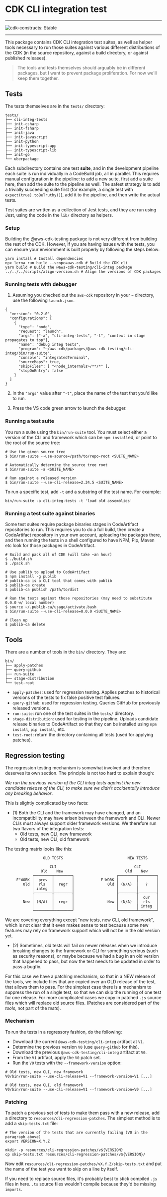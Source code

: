 # CDK CLI integration test
<!--BEGIN STABILITY BANNER-->

---

![cdk-constructs: Stable](https://img.shields.io/badge/cdk--constructs-stable-success.svg?style=for-the-badge)

---

<!--END STABILITY BANNER-->

This package contains CDK CLI integration test suites, as well as helper tools necessary to run those suites against various different distributions of the CDK (in the source repository, against a build directory, or against published releases).

> The tools and tests themselves should arguably be in different packages, but I want to prevent package proliferation. For now we'll keep them together.

## Tests

The tests themselves are in the `tests/` directory:

```text
tests/
├── cli-integ-tests
├── init-csharp
├── init-fsharp
├── init-java
├── init-javascript
├── init-python
├── init-typescript-app
├── init-typescript-lib
├── init-go
└── uberpackage
```

Each subdirectory contains one test **suite**, and in the development pipeline each suite is run individually in a CodeBuild job, all in parallel. This requires manual configuration in the pipeline: to add a new suite, first add a suite here, then add the suite to the pipeline as well. The safest strategy is to add a trivially succeeding suite first (for example, a single test with `expect(true).toBeTruthy()`), add it to the pipeline, and then write the actual tests.

Test suites are written as a collection of Jest tests, and they are run using Jest, using the code in the `lib/` directory as helpers.

### Setup

Building the @aws-cdk-testing package is not very different from building the rest of the CDK. However, If you are having issues with the tests, you can ensure your enviornment is built properly by following the steps below:

```shell
yarn install # Install dependencies
npx lerna run build --scope=aws-cdk # Build the CDK cli
yarn build # Build the @aws-cdk-testing/cli-integ package
../../../scripts/align-version.sh # Align the versions of CDK packages
```

### Running tests with debugger

1. Assuming you checked out the `aws-cdk` repository in your `~` directory, use the following `launch.json`.

```
{
  "version": "0.2.0",
  "configurations": [
    {
      "type": "node",
      "request": "launch",
      "args": ["-a", "cli-integ-tests", "-t", "context in stage propagates to top"],
      "name": "debug integ tests",
      "program": "~/aws-cdk/packages/@aws-cdk-testing/cli-integ/bin/run-suite",
      "console": "integratedTerminal",
      "sourceMaps": true,
      "skipFiles": [ "<node_internals>/**/*" ],
      "stopOnEntry": false
    }
  ]
}
```

2. In the `"args"` value after `"-t"`, place the name of the test that you'd like to run.

3. Press the VS code green arrow to launch the debugger.

### Running a test suite

You run a suite using the `bin/run-suite` tool. You must select either a version of the CLI and framework which can be `npm install`ed, or point to the root of the source tree:

```shell
# Use the given source tree
$ bin/run-suite --use-source=/path/to/repo-root <SUITE_NAME>

# Automatically determine the source tree root
$ bin/run-suite -a <SUITE_NAME>

# Run against a released version
$ bin/run-suite --use-cli-release=2.34.5 <SUITE_NAME>
```

To run a specific test, add `-t` and a substring of the test name. For example:

```shell
bin/run-suite -a cli-integ-tests -t 'load old assemblies'
```

### Running a test suite against binaries

Some test suites require package binaries stages in CodeArtifact repositories to run. This requires you to do a full build, then create a CodeArtifact repository in your own account, uploading the packages there, and then running the tests in a shell configured to have NPM, Pip, Maven etc look for those packages in CodeArtifact.

```shell
# Build and pack all of CDK (will take ~an hour)
$ ./build.sh
$ ./pack.sh

# Use publib to upload to CodeArtifact
$ npm install -g publib
# publib-ca is a CLI tool that comes with publib
$ publib-ca create
$ publib-ca publish /path/to/dist

# Run the tests against those repositories (may need to substitute 0.0.0 w/ local number)
$ source ~/.publib-ca/usage/activate.bash
$ bin/run-suite --use-cli-release=0.0.0 <SUITE_NAME>

# Clean up
$ publib-ca delete
```

## Tools

There are a number of tools in the `bin/` directory. They are:

```text
bin/
├── apply-patches
├── query-github
├── run-suite
├── stage-distribution
└── test-root
```

* `apply-patches`: used for regression testing. Applies patches to historical versions of the tests to fix false positive test failures.
* `query-github`: used for regression testing. Queries GitHub for previously released versions.
* `run-suite`: run one of the test suites in the `tests/` directory.
* `stage-distribution`: used for testing in the pipeline. Uploads candidate release binaries to CodeArtifact so that they can be installed using `npm install`, `pip install`, etc.
* `test-root`: return the directory containing all tests (used for applying patches).

## Regression testing

The regression testing mechanism is somewhat involved and therefore deserves its own section. The principle is not too hard to explain though:

*We run the previous version of the CLI integ tests against the new candidate release of the CLI, to make sure we didn't accidentally introduce any breaking behavior*.

This is slightly complicated by two facts:

* (1) Both the CLI and the framework may have changed, and an incompatibility may have arisen between the framework and CLI. Newer CLIs must always support older framework versions. We therefore run two flavors of the integration tests:
  * Old tests, new CLI, new framework
  * Old tests, new CLI, old framework

The testing matrix looks like this:

```text
                 OLD TESTS                             NEW TESTS

                    CLI                                   CLI
                Old    New                            Old    New
            ┌────────┬────────┐                   ┌────────┬────────┐
     F'WORK │  prev  │        │            F'WORK │        │        │
        Old │  rls   │  regr  │               Old │ (N/A)  │   ?    │
            │ integ  │        │                   │        │        │
            ├────────┼────────┤                   ├────────┼────────┤
            │        │        │                   │        │  cur   │
        New │ (N/A)  │  regr  │               New │ (N/A)  │  rls   │
            │        │        │                   │        │ integ  │
            └────────┴────────┘                   └────────┴────────┘
```

We are covering everything except "new tests, new CLI, old framework", which is not clear that it even makes sense to test because some new features may rely on framework support which will not be in the old version yet.

* (2) Sometimes, old tests will fail on newer releases when we introduce breaking changes to the framework or CLI for something serious (such as security reasons), or maybe because we had a bug in an old version that happened to pass, but now the test needs to be updated in order to pass a bugfix.

For this case we have a patching mechanism, so that in a NEW release of the tools, we include files that are copied over an OLD release of the test, that allows them to pass. For the simplest case there is a mechanism to suppress the run of a single test, so that we can skip the running of one test for one release. For more complicated cases we copy in patched `.js` source files which will replace old source files. (Patches are considered part of the *tools*, not part of the *tests*).

### Mechanism

To run the tests in a regressory fashion, do the following:

* Download the current `@aws-cdk-testing/cli-integ` artifact at `V1`.
* Determine the previous version `V0` (use `query-github` for this).
* Download the previous `@aws-cdk-testing/cli-integ` artifact at `V0`.
* From the `V1` artifact, apply the `V0` patch set.
* Run the `V0` tests with the `--framework-version` option:

```shell
# Old tests, new CLI, new framework
V0/bin/run-suite --use-cli-release=V1 --framework-version=V1 [...]

# Old tests, new CLI, old framework
V0/bin/run-suite --use-cli-release=V1 --framework-version=V0 [...]
```

### Patching

To patch a previous set of tests to make them pass with a new release, add a directory to `resources/cli-regression-patches`. The simplest method is to add a `skip-tests.txt` file:

```shell
# The version of the tests that are currently failing (V0 in the paragraph above)
export VERSION=X.Y.Z

mkdir -p resources/cli-regression-patches/v${VERSION}
cp skip-tests.txt resources/cli-regression-patches/v${VERSION}/
```

Now edit `resources/cli-regression-patches/vX.Y.Z/skip-tests.txt` and put the name of the test you want to skip on a line by itself.

If you need to replace source files, it's probably best to stick compiled `.js` files in here. `.ts` source files wouldn't compile because they'd be missing `imports`.
